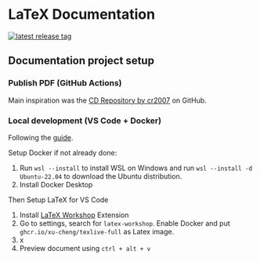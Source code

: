 # LaTeX Documentation

[![latest release tag](https://img.shields.io/github/v/tag/nichtgian/latex?label=Download)](https://github.com/nichtgian/latex/releases/latest/download/Bericht.pdf)

## Documentation project setup

### Publish PDF (GitHub Actions)

Main inspiration was the [CD Repository by cr2007](https://github.com/cr2007/CV/tree/main) on GitHub.

### Local development (VS Code + Docker)

Following the [guide](https://medium.com/@timju/latex-setup-with-vs-code-and-docker-612f998e1f23).

Setup Docker if not already done:

1. Run `wsl --install`  to install WSL on Windows and run `wsl --install -d Ubuntu-22.04` to download the Ubuntu distribution.
2. Install Docker Desktop

Then Setup LaTeX for VS Code

1. Install [LaTeX Workshop](https://marketplace.visualstudio.com/items?itemName=James-Yu.latex-workshop) Extension
2. Go to settings, search for `latex-workshop`. Enable Docker and put `ghcr.io/xu-cheng/texlive-full` as Latex image.
3. x
4. Preview document using `ctrl + alt + v`
